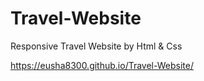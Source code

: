 # Travel-Website
Responsive Travel Website by Html &amp; Css

https://eusha8300.github.io/Travel-Website/
